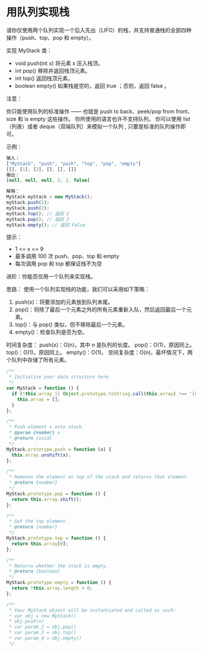 # 用队列实现栈

请你仅使用两个队列实现一个后入先出（LIFO）的栈，并支持普通栈的全部四种操作（push、top、pop 和 empty）。

实现 MyStack 类：

- void push(int x) 将元素 x 压入栈顶。
- int pop() 移除并返回栈顶元素。
- int top() 返回栈顶元素。
- boolean empty() 如果栈是空的，返回 true ；否则，返回 false 。

注意：

你只能使用队列的标准操作 —— 也就是 push to back、peek/pop from front、size 和 is empty 这些操作。
你所使用的语言也许不支持队列。 你可以使用 list （列表）或者 deque（双端队列）来模拟一个队列 , 只要是标准的队列操作即可。

示例：

```javascript
输入：
["MyStack", "push", "push", "top", "pop", "empty"]
[[], [1], [2], [], [], []]
输出：
[null, null, null, 2, 2, false]

解释：
MyStack myStack = new MyStack();
myStack.push(1);
myStack.push(2);
myStack.top(); // 返回 2
myStack.pop(); // 返回 2
myStack.empty(); // 返回 False
```

提示：

- 1 <= x <= 9
- 最多调用 100 次 push、pop、top 和 empty
- 每次调用 pop 和 top 都保证栈不为空

进阶：你能否仅用一个队列来实现栈。

思路：
使用一个队列实现栈的功能，我们可以采用如下策略：

1. push(x)：将要添加的元素放到队列末尾。
2. pop()：将除了最后一个元素之外的所有元素重新入队，然后返回最后一个元素。
3. top()：与 pop() 类似，但不移除最后一个元素。
4. empty()：检查队列是否为空。

时间复杂度：
push(x)：O(n)，其中 n 是队列的长度。
pop()：O(1)，原因同上。
top()：O(1)，原因同上。
empty()：O(1)。
空间复杂度：O(n)，最坏情况下，两个队列中存储了所有元素。

```javascript
/**
 * Initialize your data structure here.
 */
var MyStack = function () {
  if (!this.array || Object.prototype.toString.call(this.array) !== '[object Array]') {
    this.array = [];
  }
};

/**
 * Push element x onto stack.
 * @param {number} x
 * @return {void}
 */
MyStack.prototype.push = function (x) {
  this.array.unshift(x);
};

/**
 * Removes the element on top of the stack and returns that element.
 * @return {number}
 */
MyStack.prototype.pop = function () {
  return this.array.shift();
};

/**
 * Get the top element.
 * @return {number}
 */
MyStack.prototype.top = function () {
  return this.array[0];
};

/**
 * Returns whether the stack is empty.
 * @return {boolean}
 */
MyStack.prototype.empty = function () {
  return !this.array.length > 0;
};

/**
 * Your MyStack object will be instantiated and called as such:
 * var obj = new MyStack()
 * obj.push(x)
 * var param_2 = obj.pop()
 * var param_3 = obj.top()
 * var param_4 = obj.empty()
 */
```
